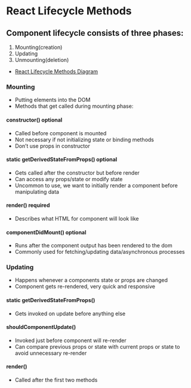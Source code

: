 # React Lifecycle Methods

## Component lifecycle consists of three phases:

1. Mounting(creation)
2. Updating
3. Unmounting(deletion)

- [React Lifecycle Methods Diagram](https://projects.wojtekmaj.pl/react-lifecycle-methods-diagram/)

### Mounting

- Putting elements into the DOM
- Methods that get called during mounting phase:

#### constructor() optional

- Called before component is mounted
- Not necessary if not initializing state or binding methods
- Don’t use props in constructor

#### static getDerivedStateFromProps() optional

- Gets called after the constructor but before render
- Can access any props/state or modify state
- Uncommon to use, we want to initially render a component before manipulating data

#### render() required

- Describes what HTML for component will look like

#### componentDidMount() optional

- Runs after the component output has been rendered to the dom
- Commonly used for fetching/updating data/asynchronous processes

### Updating

- Happens whenever a components state or props are changed
- Component gets re-rendered, very quick and responsive

#### static getDerivedStateFromProps()

- Gets invoked on update before anything else

#### shouldComponentUpdate()

- Invoked just before component will re-render
- Can compare previous props or state with current props or state to avoid unnecessary re-render

#### render()

- Called after the first two methods